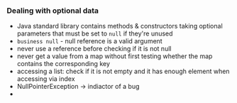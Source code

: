 ### Dealing with optional data

- Java standard library contains methods & constructors taking optional parameters that must be set to `null` if they're unused
- `business null` - null reference is a valid argument
- never use a reference before checking if it is not null
- never get a value from a map without first testing whether the map contains the corresponding key
- accessing a list: check if it is not empty and it has enough element when accessing via index
- NullPointerException -> indiactor of a bug
- 
